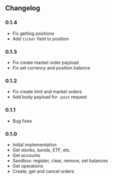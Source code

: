 ## Changelog

### 0.1.4

- Fix getting positions
- Add `ticker` field to position

### 0.1.3

- Fix create market order payload
- Fix set currency and position balance

### 0.1.2

- Fix create limit and market orders
- Add body payload for `:post` request

### 0.1.1

- Bug fixes

### 0.1.0

- Initial implementation
- Get stonks, bonds, ETF, etc.
- Get accounts
- Sandbox: register, clear, remove, set balances
- Get operations
- Create, get and cancel orders